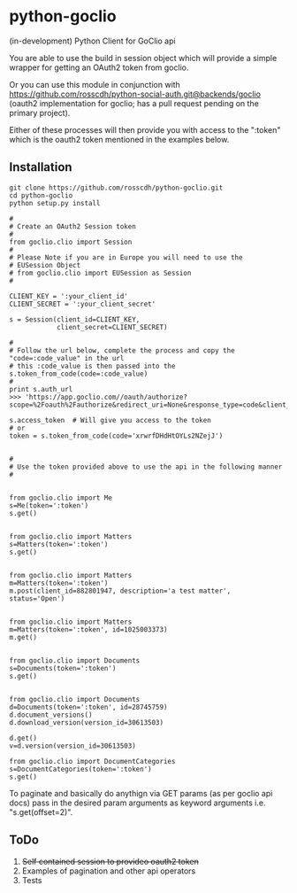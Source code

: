 python-goclio
=============

(in-development) Python Client for GoClio api

You are able to use the build in session object which will provide a simple wrapper for getting an OAuth2 token from goclio.

Or you can use this module in conjunction with https://github.com/rosscdh/python-social-auth.git@backends/goclio (oauth2 implementation for goclio; has a pull request pending on the primary project).

Either of these processes will then provide you with access to the ":token" which is the oauth2 token mentioned in the examples below.

Installation
------------

```
git clone https://github.com/rosscdh/python-goclio.git
cd python-goclio
python setup.py install
```


```
#
# Create an OAuth2 Session token
#
from goclio.clio import Session
#
# Please Note if you are in Europe you will need to use the
# EUSession Object
# from goclio.clio import EUSession as Session
#

CLIENT_KEY = ':your_client_id'
CLIENT_SECRET = ':your_client_secret'

s = Session(client_id=CLIENT_KEY,
            client_secret=CLIENT_SECRET)

#
# Follow the url below, complete the process and copy the "code=:code_value" in the url
# this :code_value is then passed into the s.token_from_code(code=:code_value)
#
print s.auth_url
>>> 'https://app.goclio.com//oauth/authorize?scope=%2Foauth%2Fauthorize&redirect_uri=None&response_type=code&client_id=:your_client_id'

s.access_token  # Will give you access to the token
# or 
token = s.token_from_code(code='xrwrfDHdHtOYLs2NZejJ')


#
# Use the token provided above to use the api in the following manner
#


from goclio.clio import Me
s=Me(token=':token')
s.get()


from goclio.clio import Matters
s=Matters(token=':token')
s.get()


from goclio.clio import Matters
m=Matters(token=':token')
m.post(client_id=882801947, description='a test matter', status='Open')


from goclio.clio import Matters
m=Matters(token=':token', id=1025003373)
m.get()


from goclio.clio import Documents
s=Documents(token=':token')
s.get()


from goclio.clio import Documents
d=Documents(token=':token', id=28745759)
d.document_versions()
d.download_version(version_id=30613503)

d.get()
v=d.version(version_id=30613503)

from goclio.clio import DocumentCategories
s=DocumentCategories(token=':token')
s.get()
```

To paginate and basically do anythign via GET params (as per goclio api docs) pass in the desired param arguments as keyword arguments i.e. "s.get(offset=2)".


ToDo
----

1. ~~Self contained session to provideo oauth2 token~~
2. Examples of pagination and other api operators
3. Tests
